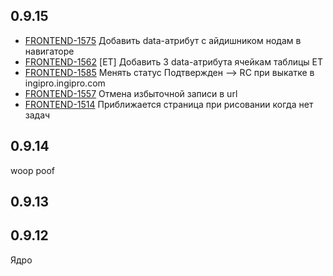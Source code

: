## 0.9.15
* [FRONTEND-1575](https://tracker.yandex.ru/FRONTEND-1575) Добавить data-атрибут с айдишником нодам в навигаторе 
* [FRONTEND-1562](https://tracker.yandex.ru/FRONTEND-1562) [ЕТ] Добавить 3 data-атрибута ячейкам таблицы ЕТ 
* [FRONTEND-1585](https://tracker.yandex.ru/FRONTEND-1585) Менять статус Подтвержден --> RC при выкатке в ingipro.ingipro.com 
* [FRONTEND-1557](https://tracker.yandex.ru/FRONTEND-1557) Отмена избыточной записи в url 
* [FRONTEND-1514](https://tracker.yandex.ru/FRONTEND-1514) Приближается страница при рисовании когда нет задач 


## 0.9.14
woop
poof

## 0.9.13

## 0.9.12

Ядро
